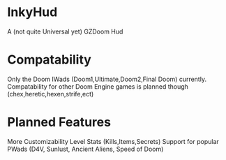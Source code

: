 # InkyHud
 A (not quite Universal yet) GZDoom Hud 
# Compatability
 Only the Doom IWads (Doom1,Ultimate,Doom2,Final Doom) currently.
 Compatability for other Doom Engine games is planned though (chex,heretic,hexen,strife,ect)
# Planned Features
 More Customizability
 Level Stats (Kills,Items,Secrets)
 Support for popular PWads (D4V, Sunlust, Ancient Aliens, Speed of Doom)
